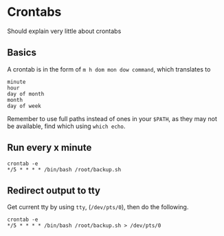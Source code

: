 # Crontabs
Should explain very little about crontabs

## Basics
A crontab is in the form of `m h dom mon dow command`, which translates to

```
minute
hour
day of month
month
day of week
```

Remember to use full paths instead of ones in your `$PATH`, as they may not be available, find which using `which echo`.

## Run every x minute
```
crontab -e
*/5 * * * * /bin/bash /root/backup.sh
```

## Redirect output to tty
Get current tty by using `tty`, (`/dev/pts/0`), then do the following.

```
crontab -e 
*/5 * * * * /bin/bash /root/backup.sh > /dev/pts/0
```
